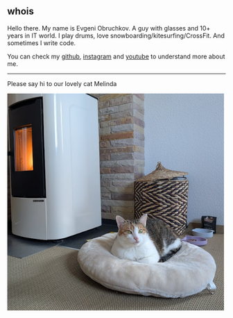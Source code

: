 ## whois

Hello there. My name is Evgeni Obruchkov. A guy with glasses and 10+ years in IT world. I play drums, love snowboarding/kitesurfing/CrossFit. And sometimes I write code.

You can check my [github](https://github.com/EugeneObruchkov), [instagram](http://instagram.com/eugene_obruchkov) and [youtube](https://www.youtube.com/@evgeni-obruchkov) to understand more about me.

---

Please say hi to our lovely cat Melinda

<img align="left" width="500" height="500" 
src="https://raw.githubusercontent.com/EugeneObruchkov/flck-blog/refs/heads/main/static/images/melinda.jpg">